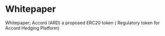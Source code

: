 # Whitepaper
Whitepaper; Accord (ARD) a proposed ERC20 token ( Regulatory token for Accord Hedging Platform)
